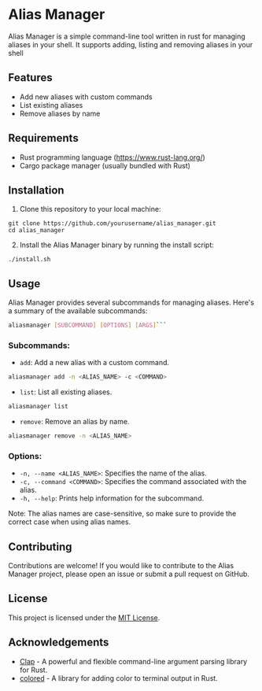 
# Alias Manager

Alias Manager is a simple command-line tool written in rust for managing aliases in your shell. It supports adding, listing and removing aliases in your shell

## Features

- Add new aliases with custom commands
- List existing aliases
- Remove aliases by name

## Requirements

- Rust programming language (https://www.rust-lang.org/)
- Cargo package manager (usually bundled with Rust)

## Installation


1. Clone this repository to your local machine:


```shell
git clone https://github.com/yourusername/alias_manager.git
cd alias_manager
```

2. Install the Alias Manager binary by running the install script:

```shell
./install.sh
```



## Usage

Alias Manager provides several subcommands for managing aliases. Here's a summary of the available subcommands:



```sh
aliasmanager [SUBCOMMAND] [OPTIONS] [ARGS]```
```


### Subcommands:

- `add`: Add a new alias with a custom command.


```sh
aliasmanager add -n <ALIAS_NAME> -c <COMMAND>
```


- `list`: List all existing aliases.


```sh
aliasmanager list
```

- `remove`: Remove an alias by name.

```sh
aliasmanager remove -n <ALIAS_NAME>
```

### Options:

- `-n, --name <ALIAS_NAME>`: Specifies the name of the alias.
- `-c, --command <COMMAND>`: Specifies the command associated with the alias.
- `-h, --help`: Prints help information for the subcommand.



Note: The alias names are case-sensitive, so make sure to provide the correct case when using alias names.


## Contributing

Contributions are welcome! If you would like to contribute to the Alias Manager project, please open an issue or submit a pull request on GitHub.

## License

This project is licensed under the [MIT License](LICENSE).

## Acknowledgements

- [Clap](https://github.com/clap-rs/clap) - A powerful and flexible command-line argument parsing library for Rust.
- [colored](https://github.com/mackwic/colored) - A library for adding color to terminal output in Rust.

